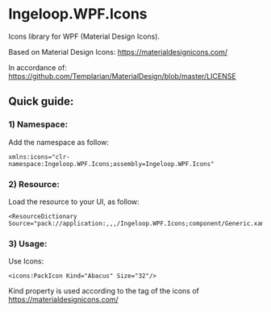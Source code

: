 # Ingeloop.WPF.Icons
Icons library for WPF (Material Design Icons).

Based on Material Design Icons: https://materialdesignicons.com/

In accordance of: https://github.com/Templarian/MaterialDesign/blob/master/LICENSE

## Quick guide:

### 1) Namespace:

Add the namespace as follow:

```xaml
xmlns:icons="clr-namespace:Ingeloop.WPF.Icons;assembly=Ingeloop.WPF.Icons"
```


### 2) Resource:

Load the resource to your UI, as follow:

```xaml
<ResourceDictionary Source="pack://application:,,,/Ingeloop.WPF.Icons;component/Generic.xaml"/>
```

### 3) Usage:

Use Icons:

```xaml
<icons:PackIcon Kind="Abacus" Size="32"/>
```

Kind property is used according to the tag of the icons of https://materialdesignicons.com/
